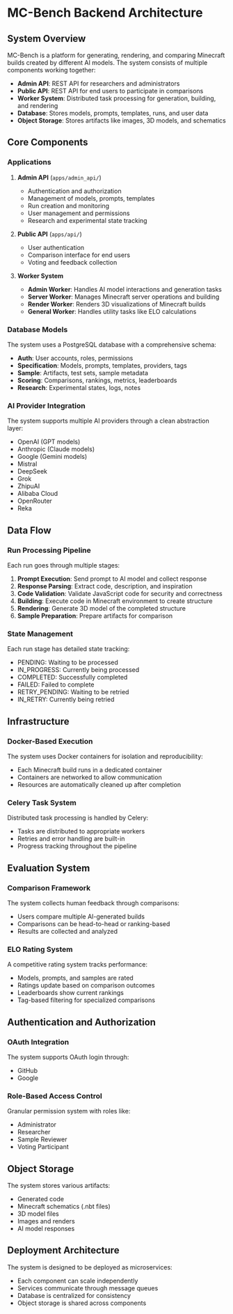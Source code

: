 # MC-Bench Backend Architecture

## System Overview

MC-Bench is a platform for generating, rendering, and comparing Minecraft builds created by different AI models. The system consists of multiple components working together:

- **Admin API**: REST API for researchers and administrators
- **Public API**: REST API for end users to participate in comparisons
- **Worker System**: Distributed task processing for generation, building, and rendering
- **Database**: Stores models, prompts, templates, runs, and user data
- **Object Storage**: Stores artifacts like images, 3D models, and schematics

## Core Components

### Applications

1. **Admin API** (`apps/admin_api/`)
   - Authentication and authorization
   - Management of models, prompts, templates
   - Run creation and monitoring
   - User management and permissions
   - Research and experimental state tracking

2. **Public API** (`apps/api/`)
   - User authentication
   - Comparison interface for end users
   - Voting and feedback collection

3. **Worker System**
   - **Admin Worker**: Handles AI model interactions and generation tasks
   - **Server Worker**: Manages Minecraft server operations and building
   - **Render Worker**: Renders 3D visualizations of Minecraft builds
   - **General Worker**: Handles utility tasks like ELO calculations

### Database Models

The system uses a PostgreSQL database with a comprehensive schema:

- **Auth**: User accounts, roles, permissions
- **Specification**: Models, prompts, templates, providers, tags
- **Sample**: Artifacts, test sets, sample metadata
- **Scoring**: Comparisons, rankings, metrics, leaderboards
- **Research**: Experimental states, logs, notes

### AI Provider Integration

The system supports multiple AI providers through a clean abstraction layer:

- OpenAI (GPT models)
- Anthropic (Claude models)
- Google (Gemini models)
- Mistral
- DeepSeek
- Grok
- ZhipuAI
- Alibaba Cloud
- OpenRouter
- Reka

## Data Flow

### Run Processing Pipeline

Each run goes through multiple stages:

1. **Prompt Execution**: Send prompt to AI model and collect response
2. **Response Parsing**: Extract code, description, and inspiration
3. **Code Validation**: Validate JavaScript code for security and correctness
4. **Building**: Execute code in Minecraft environment to create structure
5. **Rendering**: Generate 3D model of the completed structure
6. **Sample Preparation**: Prepare artifacts for comparison

### State Management

Each run stage has detailed state tracking:

- PENDING: Waiting to be processed
- IN_PROGRESS: Currently being processed
- COMPLETED: Successfully completed
- FAILED: Failed to complete
- RETRY_PENDING: Waiting to be retried
- IN_RETRY: Currently being retried

## Infrastructure

### Docker-Based Execution

The system uses Docker containers for isolation and reproducibility:

- Each Minecraft build runs in a dedicated container
- Containers are networked to allow communication
- Resources are automatically cleaned up after completion

### Celery Task System

Distributed task processing is handled by Celery:

- Tasks are distributed to appropriate workers
- Retries and error handling are built-in
- Progress tracking throughout the pipeline

## Evaluation System

### Comparison Framework

The system collects human feedback through comparisons:

- Users compare multiple AI-generated builds
- Comparisons can be head-to-head or ranking-based
- Results are collected and analyzed

### ELO Rating System

A competitive rating system tracks performance:

- Models, prompts, and samples are rated
- Ratings update based on comparison outcomes
- Leaderboards show current rankings
- Tag-based filtering for specialized comparisons

## Authentication and Authorization

### OAuth Integration

The system supports OAuth login through:

- GitHub
- Google

### Role-Based Access Control

Granular permission system with roles like:

- Administrator
- Researcher
- Sample Reviewer
- Voting Participant

## Object Storage

The system stores various artifacts:

- Generated code
- Minecraft schematics (.nbt files)
- 3D model files
- Images and renders
- AI model responses

## Deployment Architecture

The system is designed to be deployed as microservices:

- Each component can scale independently
- Services communicate through message queues
- Database is centralized for consistency
- Object storage is shared across components